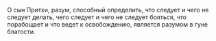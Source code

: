 О сын Притхи, разум, способный определить, что следует и чего не следует делать, чего следует и чего не следует бояться, что порабощает и что ведет к освобождению, является разумом в гуне благости.
